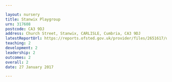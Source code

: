 ```yaml
---

layout: nursery
title: Stanwix Playgroup
urn: 317608
postcode: CA3 9DJ
address: Church Street, Stanwix, CARLISLE, Cumbria, CA3 9DJ
latestReportUrl: https://reports.ofsted.gov.uk/provider/files/2651617/urn/317608.pdf
teaching: 2
development: 2
leadership: 2
outcomes: 2
overall: 2
date: 27 January 2017

---
```

